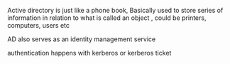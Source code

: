 
Active directory is just like a phone book, Basically used to store series of information in relation to what is called an object , could be printers, computers, users etc

AD also serves as an identity management service

authentication happens with kerberos or kerberos ticket